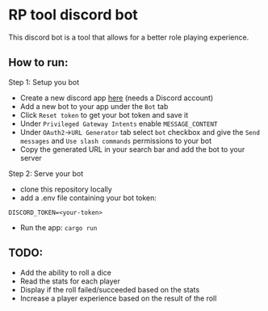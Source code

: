 # RP tool discord bot

This discord bot is a tool that allows for a better role playing experience.

## How to run:

Step 1: Setup you bot
- Create a new discord app [here](https://discord.com/developers/applications) (needs a Discord account)
- Add a new bot to your app under the `Bot` tab
- Click `Reset token` to get your bot token and save it
- Under `Privileged Gateway Intents` enable `MESSAGE_CONTENT`
- Under `OAuth2`->`URL Generator` tab select `bot` checkbox and give the `Send messages` and `Use slash commands` permissions to your bot
- Copy the generated URL in your search bar and add the bot to your server

Step 2: Serve your bot
- clone this repository locally
- add a .env file containing your bot token:
```
DISCORD_TOKEN=<your-token>
```
- Run the app: `cargo run`

## TODO:

- Add the ability to roll a dice
- Read the stats for each player
- Display if the roll failed/succeeded based on the stats
- Increase a player experience based on the result of the roll
